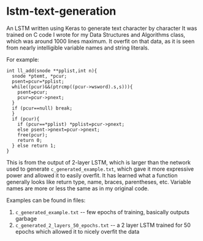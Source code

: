 # lstm-text-generation
An LSTM written using Keras to generate text character by character
It was trained on C code I wrote for my Data Structures and Algorithms class, which was around 1000 lines maximum.
It overfit on that data, as it is seen from nearly intelligible variable names and string literals.

For example:
```
int ll_add(snode **pplist,int n){
  snode *ptemt, *pcur;
  psent=pcur=*pplist;
  while((pcur)&&(ptrcmp((pcur->wsword).s,s))){
    psent=pcur;
    pcur=pcur->pnext;
  }
  if (pcur==null) break; 
  }
  if (pcur){
    if (pcur==*pplist) *pplist=pcur->pnext;
    else psent->pnext=pcur->pnext;
    free(pcur);
    return 0;
  } else return 1;
}
```

This is from the output of 2-layer LSTM, which is larger than the network used to generate `c_generated_example.txt`, which gave it more expressive power and allowed it to easily overfit.
It has learned what a function generally looks like return type, name, braces, parentheses, etc.
Variable names are more or less the same as in my original code.


Examples can be found in files:
 1) `c_generated_example.txt`   --  few epochs of training, basically outputs garbage
 2) `c_generated_2_layers_50_epochs.txt`  --  a 2 layer LSTM trained for 50 epochs which allowed it to nicely overfit the data
